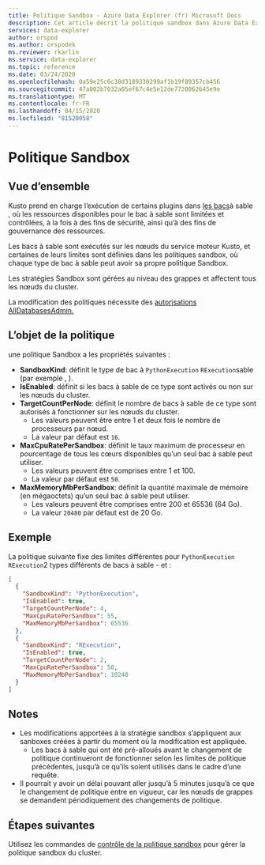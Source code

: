 ```yaml
---
title: Politique Sandbox - Azure Data Explorer (fr) Microsoft Docs
description: Cet article décrit la politique sandbox dans Azure Data Explorer.
services: data-explorer
author: orspod
ms.author: orspodek
ms.reviewer: rkarlin
ms.service: data-explorer
ms.topic: reference
ms.date: 03/24/2020
ms.openlocfilehash: 0a59e25c6c38d3189330299af1b19f89357cb456
ms.sourcegitcommit: 47a002b7032a05ef67c4e5e12de7720062645e9e
ms.translationtype: MT
ms.contentlocale: fr-FR
ms.lasthandoff: 04/15/2020
ms.locfileid: "81520058"
---
```

# <a name="sandbox-policy"></a>Politique Sandbox

## <a name="overview"></a>Vue d’ensemble

Kusto prend en charge l’exécution de certains plugins dans [les bacs](../concepts/sandboxes.md)à sable , où les ressources disponibles pour le bac à sable sont limitées et contrôlées, à la fois à des fins de sécurité, ainsi qu’à des fins de gouvernance des ressources.

Les bacs à sable sont exécutés sur les nœuds du service moteur Kusto, et certaines de leurs limites sont définies dans les politiques sandbox, où chaque type de bac à sable peut avoir sa propre politique Sandbox.

Les stratégies Sandbox sont gérées au niveau des grappes et affectent tous les nœuds du cluster.

La modification des politiques nécessite des [autorisations AllDatabasesAdmin.](../management/access-control/role-based-authorization.md)

## <a name="the-policy-object"></a>L’objet de la politique

une politique Sandbox a les propriétés suivantes :

* **SandboxKind**: définit le type de bac à `PythonExecution` `RExecution`sable (par exemple , ).
* **IsEnabled**: définit si les bacs à sable de ce type sont activés ou non sur les nœuds du cluster.
* **TargetCountPerNode**: définit le nombre de bacs à sable de ce type sont autorisés à fonctionner sur les nœuds du cluster.
  * Les valeurs peuvent être entre 1 et deux fois le nombre de processeurs par nœud.
  * La valeur par défaut est `16`.
* **MaxCpuRatePerSandbox**: définit le taux maximum de processeur en pourcentage de tous les cœurs disponibles qu’un seul bac à sable peut utiliser.
  * Les valeurs peuvent être comprises entre 1 et 100.
  * La valeur par défaut est `50`.
* **MaxMemoryMbPerSandbox**: définit la quantité maximale de mémoire (en mégaoctets) qu’un seul bac à sable peut utiliser.
  * Les valeurs peuvent être comprises entre 200 et 65536 (64 Go).
  * La valeur `20480` par défaut est de 20 Go.

## <a name="example"></a>Exemple

La politique suivante fixe des limites différentes pour `PythonExecution` `RExecution`2 types différents de bacs à sable - et :

```json
[
  {
    "SandboxKind": "PythonExecution",
    "IsEnabled": true,
    "TargetCountPerNode": 4,
    "MaxCpuRatePerSandbox": 55,
    "MaxMemoryMbPerSandbox": 65536
  },
  {
    "SandboxKind": "RExecution",
    "IsEnabled": true,
    "TargetCountPerNode": 2,
    "MaxCpuRatePerSandbox": 50,
    "MaxMemoryMbPerSandbox": 10240
  }
]
```

## <a name="notes"></a>Notes

* Les modifications apportées à la stratégie sandbox s’appliquent aux sanboxes créées à partir du moment où la modification est appliquée.
  * Les bacs à sable qui ont été pré-alloués avant le changement de politique continueront de fonctionner selon les limites de politique précédentes, jusqu’à ce qu’ils soient utilisés dans le cadre d’une requête.
* Il pourrait y avoir un délai pouvant aller jusqu’à 5 minutes jusqu’à ce que le changement de politique entre en vigueur, car les nœuds de grappes se demandent périodiquement des changements de politique.

## <a name="next-steps"></a>Étapes suivantes

Utilisez les commandes de [contrôle de la politique sandbox](../management/sandbox-policy.md) pour gérer la politique sandbox du cluster.